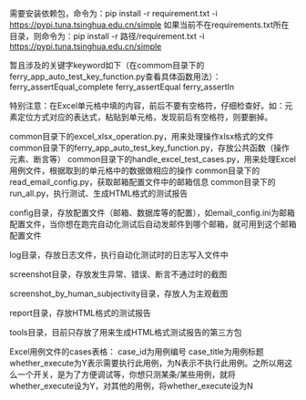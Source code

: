 需要安装依赖包，命令为：pip install -r requirement.txt -i https://pypi.tuna.tsinghua.edu.cn/simple
如果当前不在requirements.txt所在目录，则命令为：pip install -r 路径/requirement.txt -i https://pypi.tuna.tsinghua.edu.cn/simple

暂且涉及的关键字keyword如下（在commom目录下的ferry_app_auto_test_key_function.py查看具体函数用法）：
ferry_assertEqual_complete
ferry_assertEqual
ferry_assertIn


特别注意：在Excel单元格中填的内容，前后不要有空格符，仔细检查好。如：元素定位方式对应的表达式，粘贴到单元格，发现前后有空格符，则要删掉。

common目录下的excel_xlsx_operation.py，用来处理操作xlsx格式的文件
common目录下的ferry_app_auto_test_key_function.py，存放公共函数（操作元素、断言等）
common目录下的handle_excel_test_cases.py，用来处理Excel用例文件，根据取到的单元格中的数据做相应的操作
common目录下的read_email_config.py，获取邮箱配置文件中的邮箱信息
common目录下的run_all.py，执行测试、生成HTML格式的测试报告

config目录，存放配置文件（邮箱、数据库等的配置），如email_config.ini为邮箱配置文件，当你想在跑完自动化测试后自动发邮件到哪个邮箱，就可用到这个邮箱配置文件

log目录，存放日志文件，执行自动化测试时的日志写入文件中

screenshot目录，存放发生异常、错误、断言不通过时的截图

screenshot_by_human_subjectivity目录，存放人为主观截图

report目录，存放HTML格式的测试报告

tools目录，目前只存放了用来生成HTML格式测试报告的第三方包

Excel用例文件的cases表格：
    case_id为用例编号
    case_title为用例标题
    whether_execute为Y表示需要执行此用例，为N表示不执行此用例。之所以用这么一个开关，是为了方便调试等，你想只测某条/某些用例，就将whether_execute设为Y，对其他的用例，将whether_execute设为N
